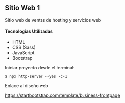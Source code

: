 ## Sitio Web 1

Sitio web de ventas de hosting y servicios web

#### Tecnologias Utilizadas

- HTML
- CSS (Sass)
- JavaScript
- Bootstrap

Iniciar proyecto desde el terminal:

    $ npx http-server --yes -c-1


Enlace al diseño web

https://startbootstrap.com/template/business-frontpage